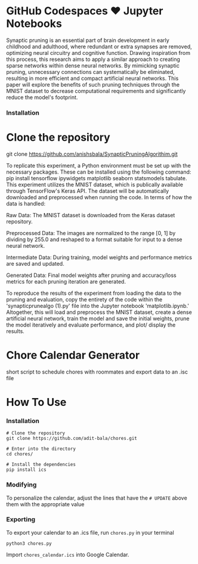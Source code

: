 # GitHub Codespaces ♥️ Jupyter Notebooks

Synaptic pruning is an essential part of brain development in early childhood and adulthood, where redundant or extra synapses are removed, optimizing neural circuitry and cognitive function. Drawing inspiration from this process, this research aims to apply a similar approach to creating sparse networks within dense neural networks. By mimicking synaptic pruning, unnecessary connections can systematically be eliminated, resulting in more efficient and compact artificial neural networks. This paper will explore the benefits of such pruning techniques through the MNIST dataset to decrease computational requirements and significantly reduce the model's footprint. 

### Installation

# Clone the repository
git clone https://github.com/anishsbala/SynapticPruningAlgorithim.git

To replicate this experiment, a Python environment must be set up with the necessary packages. These can be installed using the following command: pip install tensorflow ipywidgets matplotlib seaborn statsmodels tabulate. This experiment utilizes the MNIST dataset, which is publically available through  TensorFlow's Keras API. The dataset will be automatically downloaded and preprocessed when running the code. In terms of how the data is handled:

Raw Data: The MNIST dataset is downloaded from the Keras dataset repository.

Preprocessed Data: The images are normalized to the range [0, 1] by dividing by 255.0 and reshaped to a format suitable for input to a dense neural network.

Intermediate Data: During training, model weights and performance metrics are saved and updated.

Generated Data: Final model weights after pruning and accuracy/loss metrics for each pruning iteration are generated.

To reproduce the results of the experiment from loading the data to the pruning and evaluation, copy the entirety of the code within the 'synapticprunealgo (1).py' file into the Jupyter notebook 'matplotlib.ipynb.' Altogether, this will load and preprocess the MNIST dataset, create a dense artificial neural network, train the model and save the initial weights, prune the model iteratively and evaluate performance, and plot/ display the results. 

# Chore Calendar Generator

short script to schedule chores with roommates and export data to an .isc file

# How To Use

### Installation

```
# Clone the repository
git clone https://github.com/adit-bala/chores.git

# Enter into the directory
cd chores/

# Install the dependencies
pip install ics
```

### Modifying

To personalize the calendar, adjust the lines that have the `# UPDATE` above them with the appropriate value 

### Exporting

To export your calendar to an .ics file, run `chores.py` in your terminal

```
python3 chores.py
```

Import `chores_calendar.ics` into Google Calendar.





 
